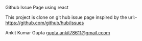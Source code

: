 Github Issue Page using react

This project is clone on git hub issue page inspired by the url:- https://github.com/github/hub/issues


Ankit Kumar Gupta
gupta.ankit78611@gmail.ccom
